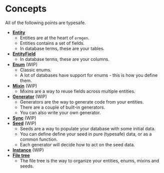 # Concepts

All of the following points are typesafe.

-   [**Entity**](2.ENTITY.md)
    -   Entities are at the heart of `ormgen`.
    -   Entities contains a set of fields.
    -   In database terms, these are your tables.
-   [**EntityField**](3.ENTITY_FIELD.md)
    -   In database terms, these are your columns.
-   [**Enum**](4.ENUM.md) (WIP)
    -   Classic enums.
    -   A lot of databases have support for enums - this is how you define them.
-   [**Mixin**](5.MIXINS.md) (WIP)
    -   Mixins are a way to reuse fields across multiple entities.
-   [**Generator**](6.GENERATOR.md) (WIP)
    -   Generators are the way to generate code from your entities.
    -   There are a couple of built-in generators.
    -   You can also write your own generator.
-   [**Sync**](7.SYNC.md) (WIP)
-   [**Seed**](8.SEED.md) (WIP)
    -   Seeds are a way to populate your database with some initial data.
    -   You can define define your seed in pure (typesafe) data, or as a common function.
    -   Each generator will decide how to act on the seed data.
-   [**Instance**](9.INSTANCE.md) (WIP)
-   [**File tree**](10.FLE_TREE.md)
    -   The file tree is the way to organize your entities, enums, mixins and seeds.
